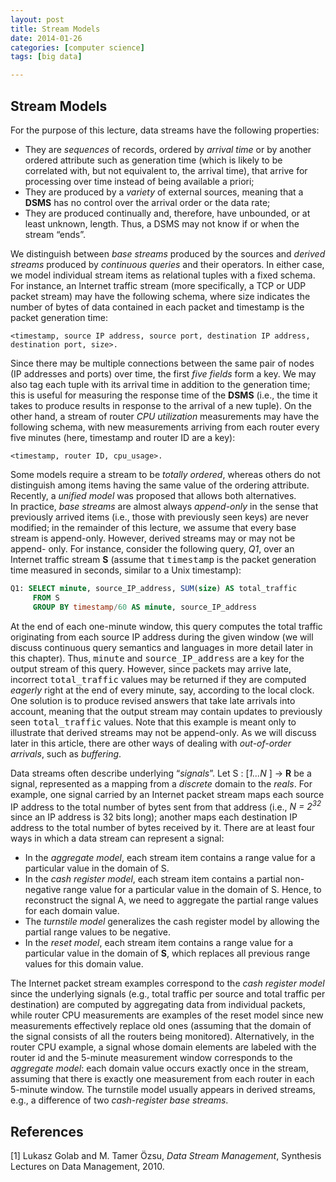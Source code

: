 ```yaml
---
layout: post
title: Stream Models
date: 2014-01-26
categories: [computer science]
tags: [big data]

---
```


Stream Models
---
For the purpose of this lecture, data streams have the following properties:

* They are *sequences* of records, ordered by *arrival time* or by another ordered attribute such as generation time (which is likely to be correlated with, but not equivalent to, the arrival time), that arrive for processing over time instead of being available a priori;  
* They are produced by a *variety* of external sources, meaning that a **DSMS** has no control over the arrival order or the data rate;  
* They are produced continually and, therefore, have unbounded, or at least unknown, length. Thus, a DSMS may not know if or when the stream “ends”.  

We distinguish between *base streams* produced by the sources and *derived streams* produced by *continuous queries* and their operators. In either case, we model individual stream items as relational tuples with a fixed schema. For instance, an Internet traffic stream (more specifically, a TCP or UDP packet stream) may have the following schema, where size indicates the number of bytes of data contained in each packet and timestamp is the packet generation time:  

```
<timestamp, source IP address, source port, destination IP address,
destination port, size>.  
```  

Since there may be multiple connections between the same pair of nodes (IP addresses and ports) over time, the first *five fields* form a key. We may also tag each tuple with its arrival time in addition to the generation time; this is useful for measuring the response time of the **DSMS** (i.e., the time it takes to produce results in response to the arrival of a new tuple). On the other hand, a stream of router *CPU utilization* measurements may have the following schema, with new measurements arriving from each router every five minutes (here, timestamp and router ID are a key):  

```
<timestamp, router ID, cpu_usage>.  
```  

Some models require a stream to be *totally ordered*, whereas others do not distinguish among items having the same value of the ordering attribute. Recently, a *unified model* was proposed that allows both alternatives.  
In practice, *base streams* are almost always *append-only* in the sense that previously arrived items (i.e., those with previously seen keys) are never modified; in the remainder of this lecture, we assume that every base stream is append-only. However, derived streams may or may not be append- only. For instance, consider the following query, *Q1*, over an Internet traffic stream **S** (assume that <tt class="literal">timestamp</tt> is the packet generation time measured in seconds, similar to a Unix timestamp):  

```sql
Q1: SELECT minute, source_IP_address, SUM(size) AS total_traffic   
	 FROM S  
	 GROUP BY timestamp/60 AS minute, source_IP_address  
```

At the end of each one-minute window, this query computes the total traffic originating from each source IP address during the given window (we will discuss continuous query semantics and languages in more detail later in this chapter). Thus, <tt class="literal">minute</tt> and <tt class="literal">source_IP_address</tt> are a key for the output stream of this query. However, since packets may arrive late, incorrect <tt class="literal">total_traffic</tt> values may be returned if they are computed *eagerly* right at the end of every minute, say, according to the local clock. One solution is to produce revised answers that take late arrivals into account, meaning that the output stream may contain updates to previously seen <tt class="literal">total_traffic</tt> values. Note that this example is meant only to illustrate that derived streams may not be append-only. As we will discuss later in this article, there are other ways of dealing with *out-of-order arrivals*, such as *buffering*.


Data streams often describe underlying “*signals*”. Let S : [*1...N* ] → **R** be a signal, represented as a mapping from a *discrete* domain to the *reals*. For example, one signal carried by an Internet packet stream maps each source IP address to the total number of bytes sent from that address (i.e., *N = 2<sup>32</sup>* since an IP address is 32 bits long); another maps each destination IP address to the total number of bytes received by it. There are at least four ways in which a data stream can represent a signal:  

* In the *aggregate model*, each stream item contains a range value for a particular value in the domain of S.  
* In the *cash register model*, each stream item contains a partial non-negative range value for a particular value in the domain of S. Hence, to reconstruct the signal A, we need to aggregate the partial range values for each domain value.
* The *turnstile model* generalizes the cash register model by allowing the partial range values to be negative.
* In the *reset model*, each stream item contains a range value for a particular value in the domain of **S**, which replaces all previous range values for this domain value.

The Internet packet stream examples correspond to the *cash register model* since the underlying signals (e.g., total traffic per source and total traffic per destination) are computed by aggregating data from individual packets, while router CPU measurements are examples of the reset model since new measurements effectively replace old ones (assuming that the domain of the signal consists of all the routers being monitored). Alternatively, in the router CPU example, a signal whose domain elements are labeled with the router id and the 5-minute measurement window corresponds to the *aggregate model*: each domain value occurs exactly once in the stream, assuming that there is exactly one measurement from each router in each 5-minute window. The turnstile model usually appears in derived streams, e.g., a difference of two *cash-register base streams*.



References
---
[1] Lukasz Golab and M. Tamer Özsu, *Data Stream Management*, Synthesis Lectures on Data Management, 2010.
